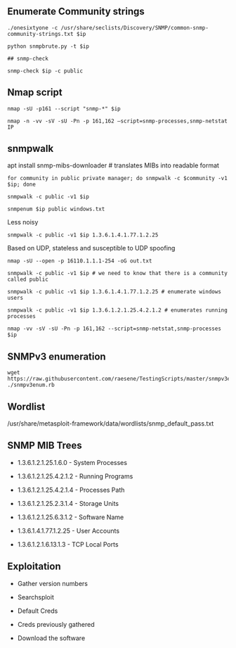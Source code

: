 ## Enumerate Community strings

```
./onesixtyone -c /usr/share/seclists/Discovery/SNMP/common-snmp-community-strings.txt $ip
```

```
python snmpbrute.py -t $ip
```

```
## snmp-check

snmp-check $ip -c public
```


## Nmap script 

```
nmap -sU -p161 --script "snmp-*" $ip

nmap -n -vv -sV -sU -Pn -p 161,162 –script=snmp-processes,snmp-netstat IP
```

## snmpwalk 


apt install snmp-mibs-downloader # translates MIBs into readable format

```
for community in public private manager; do snmpwalk -c $community -v1 $ip; done

snmpwalk -c public -v1 $ip

snmpenum $ip public windows.txt
```

Less noisy

```
snmpwalk -c public -v1 $ip 1.3.6.1.4.1.77.1.2.25
```

Based on UDP, stateless and susceptible to UDP spoofing

```
nmap -sU --open -p 16110.1.1.1-254 -oG out.txt

snmpwalk -c public -v1 $ip # we need to know that there is a community called public

snmpwalk -c public -v1 $ip 1.3.6.1.4.1.77.1.2.25 # enumerate windows users

snmpwalk -c public -v1 $ip 1.3.6.1.2.1.25.4.2.1.2 # enumerates running processes

nmap -vv -sV -sU -Pn -p 161,162 --script=snmp-netstat,snmp-processes $ip
```

## SNMPv3 enumeration

```
wget https://raw.githubusercontent.com/raesene/TestingScripts/master/snmpv3enum.rb; ./snmpv3enum.rb
```

## Wordlist

/usr/share/metasploit-framework/data/wordlists/snmp_default_pass.txt

## SNMP MIB Trees

-   1.3.6.1.2.1.25.1.6.0 - System Processes
    

-   1.3.6.1.2.1.25.4.2.1.2 - Running Programs
    

-   1.3.6.1.2.1.25.4.2.1.4 - Processes Path
    

-   1.3.6.1.2.1.25.2.3.1.4 - Storage Units
    

-   1.3.6.1.2.1.25.6.3.1.2 - Software Name
    

-   1.3.6.1.4.1.77.1.2.25 - User Accounts
    

-   1.3.6.1.2.1.6.13.1.3 - TCP Local Ports
    

## Exploitation



-   Gather version numbers
    

-   Searchsploit
    

-   Default Creds
    

-   Creds previously gathered
    

-   Download the software